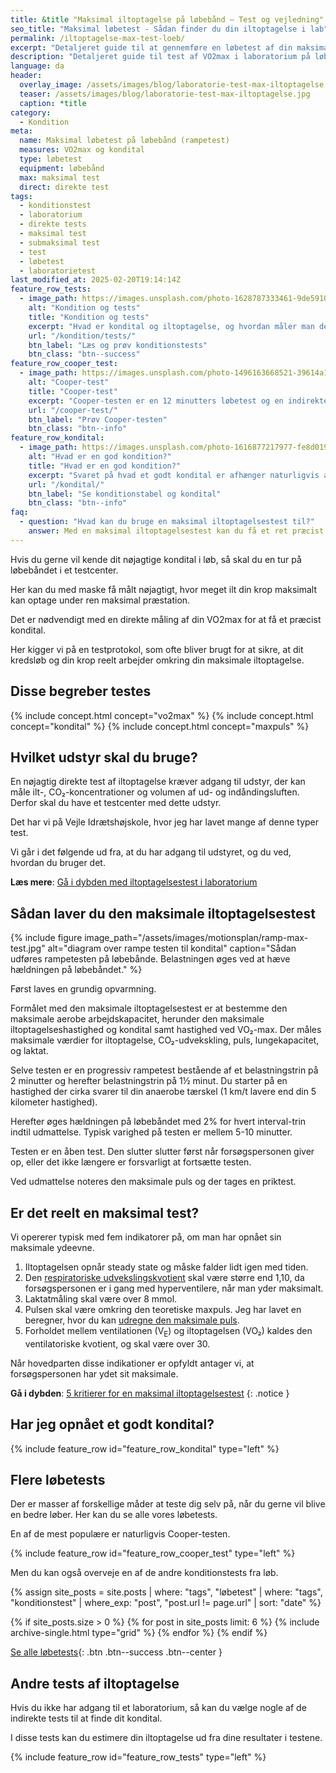 ```yaml
---
title: &title "Maksimal iltoptagelse på løbebånd – Test og vejledning"
seo_title: "Maksimal løbetest - Sådan finder du din iltoptagelse i lab"
permalink: /iltoptagelse-max-test-loeb/
excerpt: "Detaljeret guide til at gennemføre en løbetest af din maksimale iltoptagelse med maske. Se testprotokollen, nødvendigt udstyr og hvordan du analyserer dine resultater for at optimere din træning."
description: "Detaljeret guide til test af VO2max i laboratorium på løbebånd. Alt om testprotokollen og hvordan du analyserer dine resultater for at optimere din træning."
language: da
header:
  overlay_image: /assets/images/blog/laboratorie-test-max-iltoptagelse.jpg
  teaser: /assets/images/blog/laboratorie-test-max-iltoptagelse.jpg
  caption: *title
category:
  - Kondition
meta:
  name: Maksimal løbetest på løbebånd (rampetest)
  measures: VO2max og kondital
  type: løbetest
  equipment: løbebånd
  max: maksimal test
  direct: direkte test
tags:
  - konditionstest
  - laboratorium
  - direkte tests
  - maksimal test
  - submaksimal test
  - test
  - løbetest
  - laboratorietest
last_modified_at: 2025-02-20T19:14:14Z
feature_row_tests:
  - image_path: https://images.unsplash.com/photo-1628787333461-9de5910002f7?crop=entropy&cs=tinysrgb&fm=jpg&ixlib=rb-1.2.1&raw_url=true&ixid=MnwxMjA3fDB8MHxwaG90by1wYWdlfHx8fGVufDB8fHx8&auto=format&fit=crop&w=300&q=10
    alt: "Kondition og tests"
    title: "Kondition og tests"
    excerpt: "Hvad er kondital og iltoptagelse, og hvordan måler man det i forbindelse med sin konditionstræning?"
    url: "/kondition/tests/"
    btn_label: "Læs og prøv konditionstests"
    btn_class: "btn--success"
feature_row_cooper_test:
  - image_path: https://images.unsplash.com/photo-1496163668521-39614a16b23f?ixlib=rb-1.2.1&ixid=MnwxMjA3fDB8MHxwaG90by1wYWdlfHx8fGVufDB8fHx8&auto=format&fit=crop&h=300&w=400&q=10
    alt: "Cooper-test"
    title: "Cooper-test"
    excerpt: "Cooper-testen er en 12 minutters løbetest og en indirekte, maksimal konditionstest. Brug vores beregner, skema og tabel til at finde dit kondital ud fra den tilbagelagte distance."
    url: "/cooper-test/"
    btn_label: "Prøv Cooper-testen"
    btn_class: "btn--info"
feature_row_kondital:
  - image_path: https://images.unsplash.com/photo-1616877217977-fe8d019afd76?crop=entropy&cs=tinysrgb&fm=jpg&ixlib=rb-1.2.1&raw_url=true&ixid=MnwxMjA3fDB8MHxwaG90by1wYWdlfHx8fGVufDB8fHx8&auto=format&fit=crop&w=300&q=10
    alt: "Hvad er en god kondition?"
    title: "Hvad er en god kondition?"
    excerpt: "Svaret på hvad et godt kondital er afhænger naturligvis af hvem man sammenligner sig med. Her er tabeller gældende for almindelige mennesker i Skandinavien."
    url: "/kondital/"
    btn_label: "Se konditionstabel og kondital"
    btn_class: "btn--info"
faq:
  - question: "Hvad kan du bruge en maksimal iltoptagelsestest til?"
    answer: Med en maksimal iltoptagelsestest kan du få et ret præcist estimat på dit kondital. Vi måler direkte på iltoptagelsen, så hvis du formår at presse dig selv, så får du altså dit kondital.
---
```


Hvis du gerne vil kende dit nøjagtige kondital i løb, så skal du en tur på løbebåndet i et testcenter.

Her kan du med maske få målt nøjagtigt, hvor meget ilt din krop maksimalt kan optage under ren maksimal præstation.

Det er nødvendigt med en direkte måling af din VO2max for at få et præcist kondital.

Her kigger vi på en testprotokol, som ofte bliver brugt for at sikre, at dit kredsløb og din krop reelt arbejder omkring din maksimale iltoptagelse.

## Disse begreber testes

{% include concept.html concept="vo2max" %}
{% include concept.html concept="kondital" %}
{% include concept.html concept="maxpuls" %}

## Hvilket udstyr skal du bruge?

En nøjagtig direkte test af iltoptagelse kræver adgang til udstyr, der kan måle ilt-, CO₂-koncentrationer og volumen af ud- og indåndingsluften. Derfor skal du have et testcenter med dette udstyr.

Det har vi på Vejle Idrætshøjskole, hvor jeg har lavet mange af denne typer test.

Vi går i det følgende ud fra, at du har adgang til udstyret, og du ved, hvordan du bruger det.

**Læs mere**: [Gå i dybden med iltoptagelsestest i laboratorium](/iltoptagelse-laboratorietest/)

## Sådan laver du den maksimale iltoptagelsestest

{% include figure image_path="/assets/images/motionsplan/ramp-max-test.jpg" alt="diagram over rampe testen til kondital" caption="Sådan udføres rampetesten på løbebånde. Belastningen øges ved at hæve hældningen på løbebåndet." %}

Først laves en grundig opvarmning.

Formålet med den maksimale iltoptagelsestest er at bestemme den maksimale aerobe arbejdskapacitet, herunder den maksimale iltoptagelseshastighed og kondital samt hastighed ved VO₂-max. Der måles maksimale værdier for iltoptagelse, CO₂-udvekskling, puls, lungekapacitet, og laktat.

Selve testen er en progressiv rampetest bestående af et belastningstrin på 2 minutter og herefter belastningstrin på 1½ minut. Du starter på en hastighed der cirka svarer til din anaerobe tærskel (1 km/t lavere end din 5 kilometer hastighed).

Herefter øges hældningen på løbebåndet med 2% for hvert interval-trin indtil udmattelse. Typisk varighed på testen er mellem 5-10 minutter.

Testen er en åben test. Den slutter slutter først når forsøgspersonen giver op, eller det ikke længere er forsvarligt at fortsætte testen.

Ved udmattelse noteres den maksimale puls og der tages en priktest.

## Er det reelt en maksimal test?

Vi opererer typisk med fem indikatorer på, om man har opnået sin maksimale ydeevne.

1. Iltoptagelsen opnår steady state og måske falder lidt igen med tiden.
2. Den [respiratoriske udvekslingskvotient](/respiratoriske-metaboliske-udvekslingskvotient/) skal være større end 1,10, da forsøgspersonen er i gang med hyperventilere, når man yder maksimalt.
3. Laktatmåling skal være over 8 mmol.
4. Pulsen skal være omkring den teoretiske maxpuls. Jeg har lavet en beregner, hvor du kan [udregne den maksimale puls](/test-max-puls/).
5. Forholdet mellem ventilationen (V<sub>E</sub>) og iltoptagelsen (VO₂) kaldes den ventilatoriske kvotient, og skal være over 30.

Når hovedparten disse indikationer er opfyldt antager vi, at forsøgspersonen har ydet sit maksimale.

**Gå i dybden**: [5 kritierer for en maksimal iltoptagelsestest](/kriterier-maksimal-iltoptagelsestest/)
{: .notice }

## Har jeg opnået et godt kondital?

{% include feature_row id="feature_row_kondital" type="left" %}

## Flere løbetests

Der er masser af forskellige måder at teste dig selv på, når du gerne vil blive en bedre løber. Her kan du se alle vores løbetests.

En af de mest populære er naturligvis Cooper-testen.

{% include feature_row id="feature_row_cooper_test" type="left" %}

Men du kan også overveje en af de andre konditionstests fra løb.

{% assign site_posts = site.posts | where: "tags", "løbetest" | where: "tags", "konditionstest" | where_exp: "post", "post.url != page.url" | sort: "date" %}

<div class="feature__wrapper" markdown="1">

{% if site_posts.size > 0 %}
  {% for post in site_posts limit: 6 %}
    {% include archive-single.html type="grid" %}
  {% endfor %}
{% endif %}

[Se alle løbetests](/tests/loeb/){: .btn .btn--success .btn--center }

</div>

## Andre tests af iltoptagelse

Hvis du ikke har adgang til et laboratorium, så kan du vælge nogle af de indirekte tests til at finde dit kondital.

I disse tests kan du estimere din iltoptagelse ud fra dine resultater i testene.

{% include feature_row id="feature_row_tests" type="left" %}
